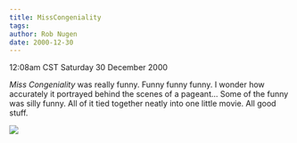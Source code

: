 ```yaml
---
title: MissCongeniality
tags: 
author: Rob Nugen
date: 2000-12-30
---
```


<title>Miss Congeniality</title>
<p class=date>12:08am CST Saturday 30 December 2000</p>

<p><em>Miss Congeniality</em> was really funny.  Funny funny funny.  I
wonder how accurately it portrayed behind the scenes of a pageant...
Some of the funny was silly funny.  All of it tied together neatly
into one little movie.  All good stuff.</p>

<p><img src='/images/rob/wL-ROB.gif'/></p>

